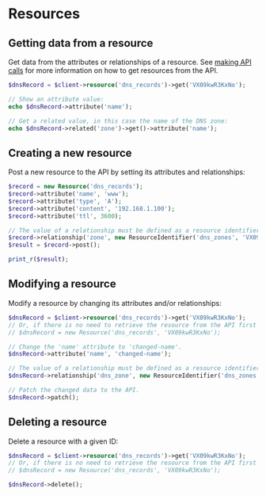 # Resources

## Getting data from a resource
Get data from the attributes or relationships of a resource. See [making API calls](calls.md) for more information on 
how to get resources from the API.

```php
$dnsRecord = $client->resource('dns_records')->get('VX09kwR3KxNo');

// Show an attribute value:
echo $dnsRecord->attribute('name');

// Get a related value, in this case the name of the DNS zone:
echo $dnsRecord->related('zone')->get()->attribute('name');
```

## Creating a new resource
Post a new resource to the API by setting its attributes and relationships:

```php
$record = new Resource('dns_records');
$record->attribute('name', 'www');
$record->attribute('type', 'A');
$record->attribute('content', '192.168.1.100');
$record->attribute('ttl', 3600);

// The value of a relationship must be defined as a resource identifier.
$record->relationship('zone', new ResourceIdentifier('dns_zones', 'VX09kwR3KxNo'));
$result = $record->post();

print_r($result);
```

## Modifying a resource
Modify a resource by changing its attributes and/or relationships:

```php
$dnsRecord = $client->resource('dns_records')->get('VX09kwR3KxNo');
// Or, if there is no need to retrieve the resource from the API first you can use the following:
// $dnsRecord = new Resource('dns_records', 'VX09kwR3KxNo');

// Change the 'name' attribute to 'changed-name'.
$dnsRecord->attribute('name', 'changed-name');

// The value of a relationship must be defined as a resource identifier.
$dnsRecord->relationship('dns_zone', new ResourceIdentifier('dns_zones', 'X09kwRdbbAxN'));

// Patch the changed data to the API.
$dnsRecord->patch();
``` 

## Deleting a resource
Delete a resource with a given ID:

```php
$dnsRecord = $client->resource('dns_records')->get('VX09kwR3KxNo');
// Or, if there is no need to retrieve the resource from the API first you can use the following:
// $dnsRecord = new Resource('dns_records', 'VX09kwR3KxNo');

$dnsRecord->delete();
```
